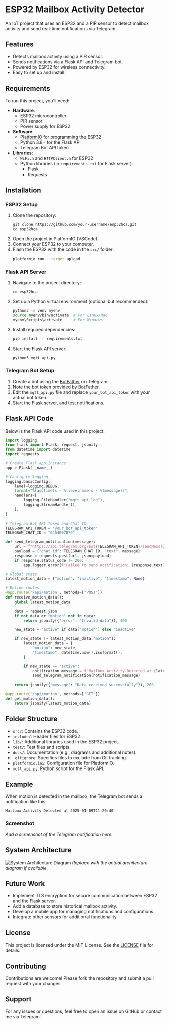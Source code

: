 # ESP32 Mailbox Activity Detector

An IoT project that uses an ESP32 and a PIR sensor to detect mailbox activity and send real-time notifications via Telegram.

## Features
- Detects mailbox activity using a PIR sensor.
- Sends notifications via a Flask API and Telegram bot.
- Powered by ESP32 for wireless connectivity.
- Easy to set up and install.

## Requirements
To run this project, you'll need:
- **Hardware**:
  - ESP32 microcontroller
  - PIR sensor
  - Power supply for ESP32
- **Software**:
  - [PlatformIO](https://platformio.org/) for programming the ESP32
  - Python 3.8+ for the Flask API
  - Telegram Bot API token
- **Libraries**:
  - `WiFi.h` and `HTTPClient.h` for ESP32
  - Python libraries (in `requirements.txt` for Flask server):
    - Flask
    - Requests

## Installation

### ESP32 Setup
1. Clone the repository:
   ```bash
   git clone https://github.com/your-username/esp32hca.git
   cd esp32hca
   ```
2. Open the project in PlatformIO (VSCode).
3. Connect your ESP32 to your computer.
4. Flash the ESP32 with the code in the `src/` folder:
   ```bash
   platformio run --target upload
   ```

### Flask API Server
1. Navigate to the project directory:
   ```bash
   cd esp32hca
   ```
2. Set up a Python virtual environment (optional but recommended):
   ```bash
   python3 -m venv myenv
   source myenv/bin/activate  # For Linux/Mac
   myenv\Scripts\activate     # For Windows
   ```
3. Install required dependencies:
   ```bash
   pip install -r requirements.txt
   ```
4. Start the Flask API server:
   ```bash
   python3 mqtt_api.py
   ```

### Telegram Bot Setup
1. Create a bot using the [BotFather](https://core.telegram.org/bots#botfather) on Telegram.
2. Note the bot token provided by BotFather.
3. Edit the `mqtt_api.py` file and replace `your_bot_api_token` with your actual bot token.
4. Start the Flask server, and test notifications.

## Flask API Code
Below is the Flask API code used in this project:

```python
import logging
from flask import Flask, request, jsonify
from datetime import datetime
import requests

# Create Flask app instance
app = Flask(__name__)

# Configure logging
logging.basicConfig(
    level=logging.DEBUG,
    format="%(asctime)s - %(levelname)s - %(message)s",
    handlers=[
        logging.FileHandler("mqtt_api.log"),
        logging.StreamHandler(),
    ],
)

# Telegram Bot API Token and Chat ID
TELEGRAM_API_TOKEN = "your_bot_api_token"
TELEGRAM_CHAT_ID = "6454007879"

def send_telegram_notification(message):
    url = f"https://api.telegram.org/bot{TELEGRAM_API_TOKEN}/sendMessage"
    payload = {"chat_id": TELEGRAM_CHAT_ID, "text": message}
    response = requests.post(url, json=payload)
    if response.status_code != 200:
        app.logger.error(f"Failed to send notification: {response.text}")

# Global state
latest_motion_data = {"motion": "inactive", "timestamp": None}

# Define routes
@app.route('/api/motion', methods=['POST'])
def receive_motion_data():
    global latest_motion_data

    data = request.json
    if not data or "motion" not in data:
        return jsonify({"error": "Invalid data"}), 400

    new_state = "active" if data["motion"] else "inactive"

    if new_state != latest_motion_data["motion"]:
        latest_motion_data = {
            "motion": new_state,
            "timestamp": datetime.now().isoformat(),
        }

        if new_state == "active":
            notification_message = f"Mailbox Activity Detected at {latest_motion_data['timestamp']}"
            send_telegram_notification(notification_message)

    return jsonify({"message": "Data received successfully"}), 200

@app.route('/api/motion', methods=['GET'])
def get_motion_data():
    return jsonify(latest_motion_data)
```

## Folder Structure
- `src/`: Contains the ESP32 code.
- `include/`: Header files for ESP32.
- `lib/`: Additional libraries used in the ESP32 project.
- `test/`: Test files and scripts.
- `docs/`: Documentation (e.g., diagrams and additional notes).
- `.gitignore`: Specifies files to exclude from Git tracking.
- `platformio.ini`: Configuration file for PlatformIO.
- `mqtt_api.py`: Python script for the Flask API.

## Example
When motion is detected in the mailbox, the Telegram bot sends a notification like this:

```
Mailbox Activity Detected at 2025-01-09T21:20:40
```

### Screenshot
_Add a screenshot of the Telegram notification here._

## System Architecture
![System Architecture Diagram](diagram.png)
_Replace with the actual architecture diagram if available._

## Future Work
- Implement TLS encryption for secure communication between ESP32 and the Flask server.
- Add a database to store historical mailbox activity.
- Develop a mobile app for managing notifications and configurations.
- Integrate other sensors for additional functionality.

## License
This project is licensed under the MIT License. See the [LICENSE](LICENSE) file for details.

## Contributing
Contributions are welcome! Please fork the repository and submit a pull request with your changes.

## Support
For any issues or questions, feel free to open an issue on GitHub or contact me via Telegram.
